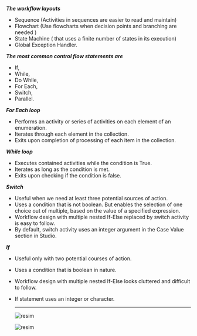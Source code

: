 ***The workflow layouts***

- Sequence (Activities in sequences are easier to read and maintain)
- Flowchart (Use flowcharts when decision points and branching are needed  )
- State Machine ( that uses a finite number of states in its execution)
- Global Exception Handler.

***The most common control flow statements are***
- If, 
- While, 
- Do While, 
- For Each, 
- Switch, 
- Parallel.

***For Each loop***
- Performs an activity or series of activities on each element of an enumeration.
- Iterates through each element in the collection.
- Exits upon completion of processing of each item in the collection.

***While loop***
- Executes contained activities while the condition is True.
- Iterates as long as the condition is met.
- Exits upon checking if the condition is false.

***Switch***
- Useful when we need at least three potential sources of action.
- Uses a condition that is not boolean. But enables the selection of one choice out of multiple, based on the value of a specified expression. 
- Workflow design with multiple nested If-Else replaced by switch activity is easy to follow.
- By default, switch activity uses an integer argument in the Case Value section in Studio.

***If***
- Useful only with two potential courses of action.
- Uses a condition that is boolean in nature.
- Workflow design with multiple nested If-Else looks cluttered and difficult to follow.
- If statement uses an integer or character.

  --------------------------------------------------------

  ![resim](https://github.com/yaagmurss/AdvancedRPADeveloperCertificationTrainingNotes/assets/52479605/129935cf-785b-4ef9-ab1b-f69b7d75f23a)
  
  

  ![resim](https://github.com/yaagmurss/AdvancedRPADeveloperCertificationTrainingNotes/assets/52479605/e769b5fd-93ab-438e-9a3f-e21031720030)






